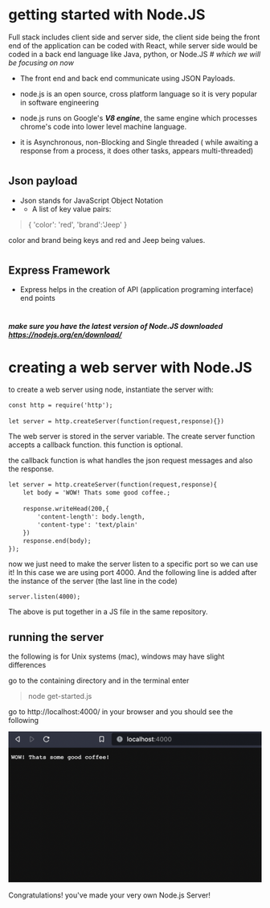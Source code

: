 # getting started with Node.JS
Full stack includes client side and server side, the client side being the front end of the application can be coded with React, while server side would be coded in a back end language like Java, python, or Node.JS # *which we will be focusing on now*

- The front end and back end communicate using JSON Payloads.

- node.js is an open source, cross platform language so it is very popular in software engineering

- node.js runs on Google's  ***V8 engine***, the same engine which processes chrome's code into lower level machine language.

- it is Asynchronous, non-Blocking and Single threaded ( while awaiting a response from a process, it does other tasks, appears multi-threaded)

#


## Json payload
- Json stands for JavaScript Object Notation
- - A list of key value pairs: 
>{
>'color': 'red', 'brand':'Jeep'
>}

color and brand being keys and red and Jeep being values.
#

## Express Framework
- Express helps in the creation of API (application programing interface) end points

#

***make sure you have the latest version of Node.JS downloaded
https://nodejs.org/en/download/***



# creating a web server with Node.JS
to create a web server using node, instantiate the server with:

    const http = require('http');

    let server = http.createServer(function(request,response){})


The web server is stored in the server variable. The create server function accepts a callback function. this function is optional.

the callback function is what handles the json request messages and also the response.


    let server = http.createServer(function(request,response){
        let body = 'WOW! Thats some good coffee.;

        response.writeHead(200,{
            'content-length': body.length,
            'content-type': 'text/plain'
        })
        response.end(body);
    });

now we just need to make the server listen to a specific port so we can use it! In this case we are using port 4000. And the following line is added after the instance of the server (the last line in the code)

    server.listen(4000);

The above is put together in a JS file in the same repository.

## running the server
the following is for Unix systems (mac), windows may have slight differences

 go to the containing directory and in the terminal enter 
>node get-started.js

go to http://localhost:4000/ in your browser and you should see the following

![running server](images/running-server.png)

Congratulations! you've made your very own Node.js Server!